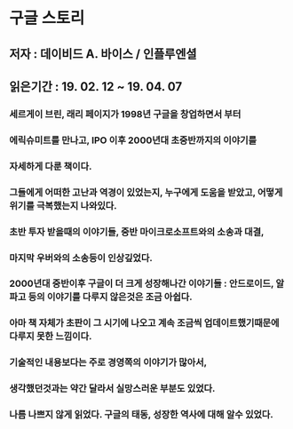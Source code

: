 # 구글 스토리

## 저자 : 데이비드 A. 바이스 / 인플루엔셜

## 읽은기간 : 19. 02. 12 ~ 19. 04. 07

### 세르게이 브린, 래리 페이지가 1998년 구글을 창업하면서 부터

### 에릭슈미트를 만나고, IPO 이후 2000년대 초중반까지의 이야기를

### 자세하게 다룬 책이다.

### 그들에게 어떠한 고난과 역경이 있었는지, 누구에게 도움을 받았고, 어떻게 위기를 극복했는지 나와있다.

### 초반 투자 받을때의 이야기들, 중반 마이크로소프트와의 소송과 대결,

### 마지막 우버와의 소송등이 인상깊었다.

### 2000년대 중반이후 구글이 더 크게 성장해나간 이야기들 : 안드로이드, 알파고 등의 이야기를 다루지 않은것은 조금 아쉽다.

### 아마 책 자체가 초판이 그 시기에 나오고 계속 조금씩 업데이트했기때문에 다루지 못한 느낌이다.

### 기술적인 내용보다는 주로 경영쪽의 이야기가 많아서,

### 생각했던것과는 약간 달라서 실망스러운 부분도 있었다.

### 나름 나쁘지 않게 읽었다. 구글의 태동, 성장한 역사에 대해 알수 있었다.

